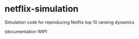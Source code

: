 # netflix-simulation
Simulation code for reproducing Netflix top 10 ranking dynamics

(documentation WIP)
